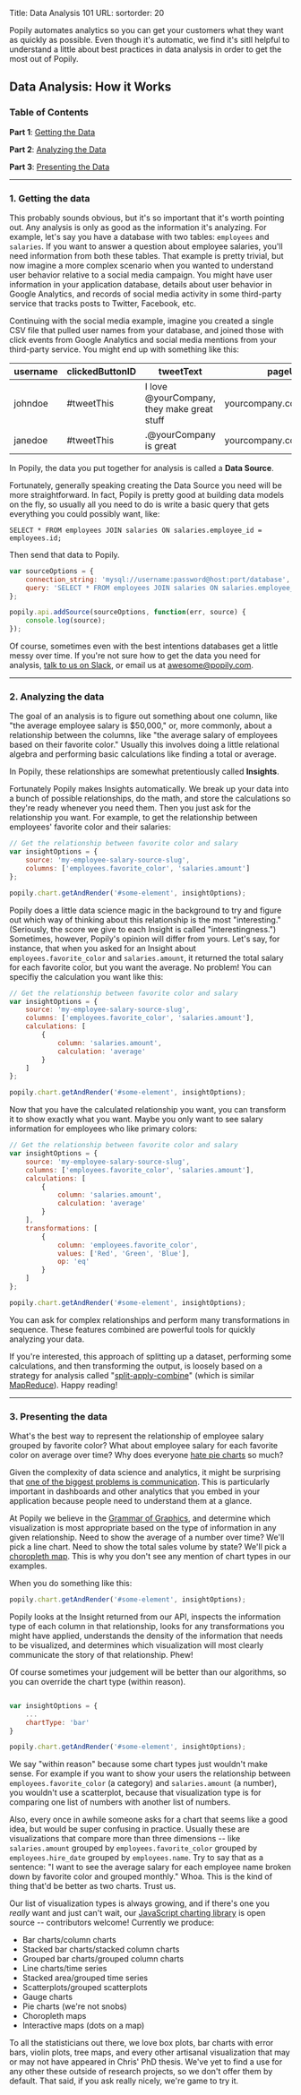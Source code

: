Title: Data Analysis 101
URL: 
sortorder: 20

Popily automates analytics so you can get your customers what they want as quickly as possible. Even though it's automatic, we find it's sitll helpful to understand a little about best practices in data analysis in order to get the most out of Popily.

## Data Analysis: How it Works

### Table of Contents
<a name="getting-data"></a>
**Part 1**: [Getting the Data](#getting-data)

**Part 2**: [Analyzing the Data](#analyzing-data)

**Part 3**: [Presenting the Data](#presenting-data)

----

### <a name="getting-data"></a>1. Getting the data

This probably sounds obvious, but it's so important that it's worth pointing out. Any analysis is only as good as the information it's analyzing. For example, let's say you have a database with two tables: `employees` and `salaries`. If you want to answer a question about employee salaries, you'll need information from both these tables. That example is pretty trivial, but now imagine a more complex scenario when you wanted to understand user behavior relative to a social media campaign. You might have user information in your application database, details about user behavior in Google Analytics, and records of social media activity in some third-party service that tracks posts to Twitter, Facebook, etc. 

Continuing with the social media example, imagine you created a single CSV file that pulled user names from your database, and joined those with click events from Google Analytics and social media mentions from your third-party service. You might end up with something like this:

| username | clickedButtonID | tweetText                                  | pageURL                   | eventDate |
|----------|-----------------|--------------------------------------------|---------------------------|-----------|
| johndoe  | #tweetThis      | I love @yourCompany, they make great stuff | yourcompany.com/promotion | 1-1-2016  |
| janedoe  | #tweetThis      | .@yourCompany is great                     | yourcompany.com/promotion | 1-1-2016  |


In Popily, the data you put together for analysis is called a **Data Source**.

Fortunately, generally speaking creating the Data Source you need will be more straightforward. In fact, Popily is pretty good at building data models on the fly, so usually all you need to do is write a basic query that gets everything you could possibly want, like:

`SELECT * FROM employees JOIN salaries ON salaries.employee_id = employees.id;`

Then send that data to Popily.

```javascript
var sourceOptions = {
    connection_string: 'mysql://username:password@host:port/database',
    query: 'SELECT * FROM employees JOIN salaries ON salaries.employee_id = employees.id;'
};

popily.api.addSource(sourceOptions, function(err, source) {
    console.log(source); 
});
```
<a name="analyzing-data"></a>
Of course, sometimes even with the best intentions databases get a little messy over time. If you're not sure how to get the data you need for analysis, [talk to us on Slack](https://gentle-shore-82359.herokuapp.com/), or email us at [awesome@popily.com](mailto:awesome@popily.com).

----

### 2. Analyzing the data

The goal of an analysis is to figure out something about one column, like "the average employee salary is $50,000," or, more commonly, about a relationship between the columns, like "the average salary of employees based on their favorite color." Usually this involves doing a little relational algebra and performing basic calculations like finding a total or average.

In Popily, these relationships are somewhat pretentiously called **Insights**.

Fortunately Popily makes Insights automatically. We break up your data into a bunch of possible relationships, do the math, and store the calculations so they're ready whenever you need them. Then you just ask for the relationship you want. For example, to get the relationship between employees' favorite color and their salaries:

```javascript
// Get the relationship between favorite color and salary
var insightOptions = {
    source: 'my-employee-salary-source-slug', 
    columns: ['employees.favorite_color', 'salaries.amount']
};

popily.chart.getAndRender('#some-element', insightOptions);
```

Popily does a little data science magic in the background to try and figure out which way of thinking about this relationship is the most "interesting." (Seriously, the score we give to each Insight is called "interestingness.") Sometimes, however, Popily's opinion will differ from yours. Let's say, for instance, that when you asked for an Insight about `employees.favorite_color` and `salaries.amount`, it returned the total salary for each favorite color, but you want the average. No problem! You can specifiy the calculation you want like this:

```javascript
// Get the relationship between favorite color and salary
var insightOptions = {
    source: 'my-employee-salary-source-slug', 
    columns: ['employees.favorite_color', 'salaries.amount'],
    calculations: [
        {
            column: 'salaries.amount',
            calculation: 'average'
        }
    ]
};

popily.chart.getAndRender('#some-element', insightOptions);
``` 

Now that you have the calculated relationship you want, you can transform it to show exactly what you want. Maybe you only want to see salary information for employees who like primary colors:

```javascript
// Get the relationship between favorite color and salary
var insightOptions = {
    source: 'my-employee-salary-source-slug', 
    columns: ['employees.favorite_color', 'salaries.amount'],
    calculations: [
        {
            column: 'salaries.amount',
            calculation: 'average'
        }
    ],
    transformations: [
        {
            column: 'employees.favorite_color',
            values: ['Red', 'Green', 'Blue'],
            op: 'eq'
        }
    ]
};

popily.chart.getAndRender('#some-element', insightOptions);
``` 

You can ask for complex relationships and perform many transformations in sequence. These features combined are powerful tools for quickly analyzing your data.

<a name="presenting-data"></a>
If you're interested, this approach of splitting up a dataset, performing some calculations, and then transforming the output, is loosely based on a strategy for analysis called "[split-apply-combine](http://seananderson.ca/2013/12/01/plyr.html)" (which is similar [MapReduce](https://en.wikipedia.org/wiki/MapReduce)). Happy reading!

----

### 3. Presenting the data

What's the best way to represent the relationship of employee salary grouped by favorite color? What about employee salary for each favorite color on average over time? Why does everyone [hate pie charts](http://www.gilliganondata.com/index.php/2009/12/02/how-succinctly-can-i-explain-why-pie-charts-are-evil/) so much? 

Given the complexity of data science and analytics, it might be surprising that [one of the biggest problems is communication](https://hbr.org/2013/06/data-is-worthless-if-you-dont). This is particularly important in dashboards and other analytics that you embed in your application because people need to understand them at a glance. 

At Popily we believe in the [Grammar of Graphics](http://www.amazon.com/The-Grammar-Graphics-Statistics-Computing/dp/0387245448), and determine which visualization is most appropriate based on the type of information in any given relationship. Need to show the average of a number over time? We'll pick a line chart. Need to show the total sales volume by state? We'll pick a [choropleth map](https://en.wikipedia.org/wiki/Choropleth_map). This is why you don't see any mention of chart types in our examples.  

When you do something like this:

```javascript
popily.chart.getAndRender('#some-element', insightOptions);
```

Popily looks at the Insight returned from our API, inspects the information type of each column in that relationship, looks for any transformations you might have applied, understands the density of the information that needs to be visualized, and determines which visualization will most clearly communicate the story of that relationship. Phew!

Of course sometimes your judgement will be better than our algorithms, so you can override the chart type (within reason).

```javascript

var insightOptions = {
    ...
    chartType: 'bar'
}

popily.chart.getAndRender('#some-element', insightOptions);
```

We say "within reason" because some chart types just wouldn't make sense. For example if you want to show your users the relationship between `employees.favorite_color` (a category) and `salaries.amount` (a number), you wouldn't use a scatterplot, because that visualization type is for comparing one list of numbers with another list of numbers. 

Also, every once in awhile someone asks for a chart that seems like a good idea, but would be super confusing in practice. Usually these are visualizations that compare more than three dimensions -- like `salaries.amount` grouped by `employees.favorite_color` grouped by `employees.hire_date` grouped by `employees.name`. Try to say that as a sentence: "I want to see the average salary for each employee name broken down by favorite color and grouped monthly." Whoa. This is the kind of thing that'd be better as two charts. Trust us.

Our list of visualization types is always growing, and if there's one you *really* want and just can't wait, our [JavaScript charting library](https://github.com/popily/popily-js) is open source -- contributors welcome! Currently we produce:

* Bar charts/column charts
* Stacked bar charts/stacked column charts
* Grouped bar charts/grouped column charts
* Line charts/time series
* Stacked area/grouped time series
* Scatterplots/grouped scatterplots
* Gauge charts
* Pie charts (we're not snobs)
* Choropleth maps 
* Interactive maps (dots on a map)

To all the statisticians out there, we love box plots, bar charts with error bars, violin plots, tree maps, and every other artisanal visualization that may or may not have appeared in Chris' PhD thesis. We've yet to find a use for any other these outside of research projects, so we don't offer them by default. That said, if you ask really nicely, we're game to try it.  